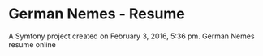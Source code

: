 German Nemes - Resume
=====================

A Symfony project created on February 3, 2016, 5:36 pm.
German Nemes resume online